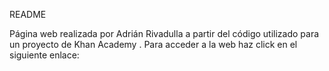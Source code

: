 README

Página web realizada por Adrián Rivadulla a partir del código utilizado para un proyecto de Khan Academy  . Para acceder a la web haz click en el siguiente enlace:
